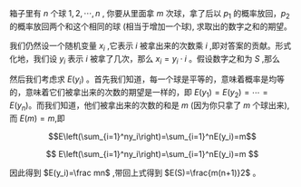 箱子里有 $n$ 个球 $1,2,\cdots,n$ , 你要从里面拿 $m$ 次球，拿了后以 $p_1$ 的概率放回，$p_2$ 的概率放回两个和这个相同的球 (相当于增加一个球), 求取出的数字之和的期望。

我们仍然设一个随机变量 $x_i$ ,它表示 $i$ 被拿出来的次数乘 $i$ ,即对答案的贡献。形式化地，我们设 $y_i$ 表示 $i$ 被拿了几次，那么 $x_i=y_i\cdot i$ 。假设数字之和为 $S$ ,那么

然后我们考虑求 $E(y_i)$ 。首先我们知道，每一个球是平等的，意味着概率是均等的，意味着它们被拿出来的次数的期望是一样的，即 $E(y_1)=E(y_2)=\cdots=E(y_n)$。而我们知道，他们被拿出来的次数的和是 $m$ (因为你只拿了 $m$ 个球出来), 而 $E(m)=m$,即

$$E\left(\sum_{i=1}^ny_i\right)=\sum_{i=1}^nE(y_i)=m$$

$$
E\left(\sum_{i=1}^ny_i\right)=\sum_{i=1}^nE(y_i)=m
$$

因此得到 $E(y_i)=\frac mn$ ,带回上式得到 $E(S)=\frac{m(n+1)}2$ 。
